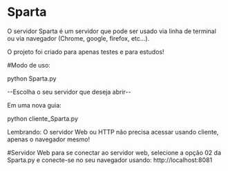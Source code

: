# Sparta

O servidor Sparta é um servidor que pode ser usado via linha de terminal ou via navegador (Chrome, google, firefox, etc...).

O projeto foi criado para apenas testes e para estudos!

#Modo de uso:

python Sparta.py

--Escolha o seu servidor que deseja abrir--

Em uma nova guia:

python cliente_Sparta.py

Lembrando: O servidor Web ou HTTP não precisa acessar usando cliente, apenas o navegador mesmo!

#Servidor Web
para se conectar ao servidor web, selecione a opção 02 da Sparta.py e conecte-se no seu navegador usando: http://localhost:8081 

